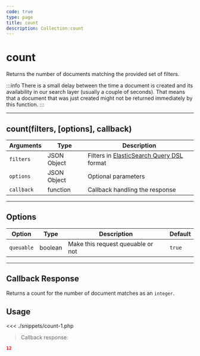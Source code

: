 ```yaml
---
code: true
type: page
title: count
description: Collection:count
---
```


# count

Returns the number of documents matching the provided set of filters.

:::info
There is a small delay between the time a document is created and its availability in our search layer (usually a couple of seconds). That means that a document that was just created might not be returned immediately by this function.
:::

---

## count(filters, [options], callback)

| Arguments  | Type        | Description                                                                                                             |
| ---------- | ----------- | ----------------------------------------------------------------------------------------------------------------------- |
| `filters`  | JSON Object | Filters in [ElasticSearch Query DSL](https://www.elastic.co/guide/en/elasticsearch/reference/5.x/query-dsl.html) format |
| `options`  | JSON Object | Optional parameters                                                                                                     |
| `callback` | function    | Callback handling the response                                                                                          |

---

## Options

| Option     | Type    | Description                       | Default |
| ---------- | ------- | --------------------------------- | ------- |
| `queuable` | boolean | Make this request queuable or not | `true`  |

---

## Callback Response

Returns a count for the number of document matches as an `integer`.

## Usage

<<< ./snippets/count-1.php

> Callback response:

```json
12
```
